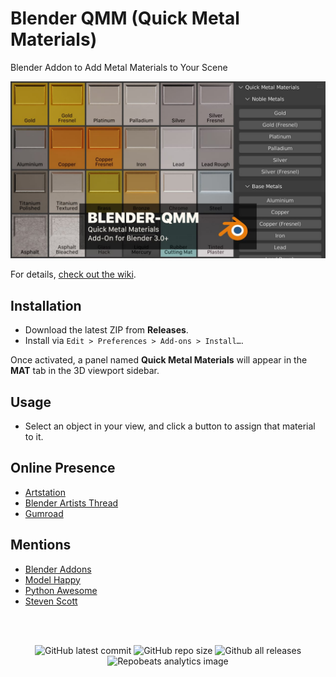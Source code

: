 # Blender QMM (Quick Metal Materials)

Blender Addon to Add Metal Materials to Your Scene

![Blender QMM Screenshot](https://github.com/don1138/blender-qmm/blob/main/imx/blender-qmm.jpg)

For details, [check out the wiki](https://github.com/don1138/blender-qmm/wiki).

## Installation

- Download the latest ZIP from **Releases**.
- Install  via ``Edit > Preferences > Add-ons > Install…``.

Once activated, a panel named **Quick Metal Materials** will appear in the **MAT** tab in the 3D viewport sidebar.

## Usage

- Select an object in your view, and click a button to assign that material to it.

## Online Presence

- [Artstation](https://www.artstation.com/marketplace/p/p88LG/blender-qmm-quick-metal-materials)
- [Blender Artists Thread](https://blenderartists.org/t/blender-qmm-quick-metal-materials-free-addon/1290433)
- [Gumroad](https://gumroad.com/l/blender-qmm)

## Mentions

- [Blender Addons](https://blender-addons.org/quick-metal-materials/)
- [Model Happy](https://modelinghappy.com/archives/42400)
- [Python Awesome](https://pythonawesome.com/blender-add-on-to-add-metal-materials-to-your-scene/)
- [Steven Scott](https://www.youtube.com/watch?v=XWM4W_Cnies)

<br><br>

<p align="center">
  <img alt="GitHub latest commit" src="https://img.shields.io/github/last-commit/don1138/blender-qmm">
  <img alt="GitHub repo size" src="https://img.shields.io/github/repo-size/don1138/blender-qmm">
  <img alt="Github all releases" src="https://img.shields.io/github/downloads/don1138/blender-qmm/total.svg"><br>
  <img src="https://repobeats.axiom.co/api/embed/1e2de9818de3228b86792d2cfc1bb0cd9fe9d5e4.svg" alt="Repobeats analytics image">
</p>


